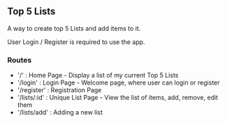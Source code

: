 ## Top 5 Lists

A way to create top 5 Lists and add items to it.

User Login / Register is required to use the app.



### Routes

- '/' : Home Page - Display a list of my current Top 5 Lists
- '/login' : Login Page - Welcome page, where user can login or register
- '/register' : Registration Page
- '/lists/:id' : Unique List Page - View the list of items, add, remove, edit them
- '/lists/add' : Adding a new list
 

